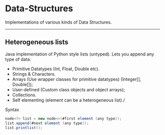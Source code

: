 # Data-Structures
Implementations of various kinds of Data Structures.
___________________________________________________

## Heterogeneous lists
Java implementation of Python style lists (untyped).
Lets you append any type of data:
- Primitive Datatypes (Int, Float, Double etc).
- Strings & Characters.
- Arrays (Use wrapper classes for primitive datatypes) (Integer[], Double[]);
- User-defined (Custom class objects and object arrays);
- Collections.
- Self elementing (element can be a heterogeneous list)./

Syntax
```java
node<?> list = new node<>(#first element (any type));
list.append(#next element (any type));
list.printlist();
```


